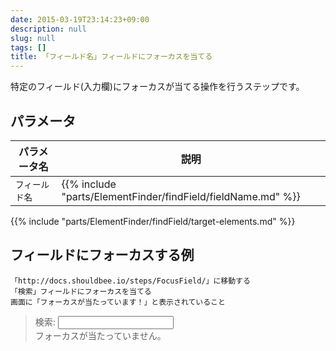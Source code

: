 ```yaml
---
date: 2015-03-19T23:14:23+09:00
description: null
slug: null
tags: []
title: 「フィールド名」フィールドにフォーカスを当てる
---
```


特定のフィールド(入力欄)にフォーカスが当てる操作を行うステップです。

## パラメータ

パラメータ名 | 説明
------|---------
`フィールド名` | {{% include "parts/ElementFinder/findField/fieldName.md" %}}

{{% include "parts/ElementFinder/findField/target-elements.md" %}}

## フィールドにフォーカスする例

```
「http://docs.shouldbee.io/steps/FocusField/」に移動する
「検索」フィールドにフォーカスを当てる
画面に「フォーカスが当たっています！」と表示されていること
```

<blockquote>
<label>検索: <input type="text" id="sample_input"></label>
<div id="output">フォーカスが当たっていません。</div>
<script>
jQuery(function () {
  $("#sample_input").on("focusin", function () {
    $("#output").text("フォーカスが当たっています！");
  }).on("focusout", function () {
    $("#output").text("フォーカスが外れました。");
  });  
});
</script>
</blockquote>

[「フィールド名」フィールドに「値」と入力する]: /steps/FillField/
